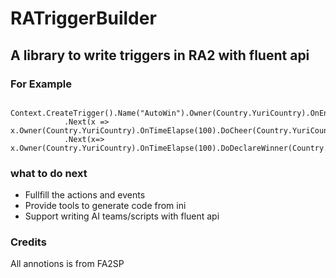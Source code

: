 # RATriggerBuilder
## A library to write triggers in RA2 with fluent api
### For Example
```
            Context.CreateTrigger().Name("AutoWin").Owner(Country.YuriCountry).OnEnter(Country.YuriCountry).DoDisableSelf()
            .Next(x => x.Owner(Country.YuriCountry).OnTimeElapse(100).DoCheer(Country.YuriCountry).DoDisableSelf())
            .Next(x=> x.Owner(Country.YuriCountry).OnTimeElapse(100).DoDeclareWinner(Country.YuriCountry).DoDisableSelf());
```

### what to do next
* Fullfill the actions and events
* Provide tools to generate code from ini
* Support writing AI teams/scripts with fluent api

### Credits
All annotions is from FA2SP
